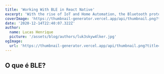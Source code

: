```yaml
---
title: 'Working With BLE in React Native'
excerpt: 'With the rise of IoT and Home Automation, the Bluetooth protocol almost became popular to use for devices comunication. Learning and praticing about new protocols is important and today we are going to learn how to work with Bluetooth Low Energy in React Native.'
coverImage: 'https://thumbnail-generator.vercel.app/api/thumbnail.png?title=**BLE**%20no%20React%20Native&images=https://cdn.worldvectorlogo.com/logos/react-2.svg'
date: '2020-12-14T22:40:07.322Z'
author:
  name: Lucas Henrique
  picture: '/assets/blog/authors/luk3skyw4lker.jpg'
ogImage:
  url: 'https://thumbnail-generator.vercel.app/api/thumbnail.png?title=**BLE**%20no%20React%20Native&images=https://cdn.worldvectorlogo.com/logos/react-2.svg'
---
```


## O que é BLE?
